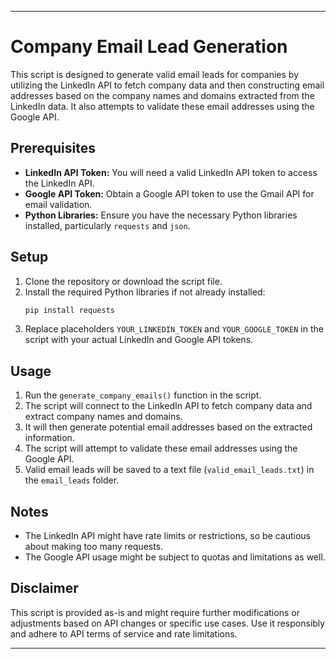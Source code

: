 
---

# Company Email Lead Generation

This script is designed to generate valid email leads for companies by utilizing the LinkedIn API to fetch company data and then constructing email addresses based on the company names and domains extracted from the LinkedIn data. It also attempts to validate these email addresses using the Google API.

## Prerequisites

- **LinkedIn API Token:** You will need a valid LinkedIn API token to access the LinkedIn API.
- **Google API Token:** Obtain a Google API token to use the Gmail API for email validation.
- **Python Libraries:** Ensure you have the necessary Python libraries installed, particularly `requests` and `json`.

## Setup

1. Clone the repository or download the script file.
2. Install the required Python libraries if not already installed:
   ```bash
   pip install requests
   ```
3. Replace placeholders `YOUR_LINKEDIN_TOKEN` and `YOUR_GOOGLE_TOKEN` in the script with your actual LinkedIn and Google API tokens.

## Usage

1. Run the `generate_company_emails()` function in the script.
2. The script will connect to the LinkedIn API to fetch company data and extract company names and domains.
3. It will then generate potential email addresses based on the extracted information.
4. The script will attempt to validate these email addresses using the Google API.
5. Valid email leads will be saved to a text file (`valid_email_leads.txt`) in the `email_leads` folder.

## Notes

- The LinkedIn API might have rate limits or restrictions, so be cautious about making too many requests.
- The Google API usage might be subject to quotas and limitations as well.

## Disclaimer

This script is provided as-is and might require further modifications or adjustments based on API changes or specific use cases. Use it responsibly and adhere to API terms of service and rate limitations.

---
